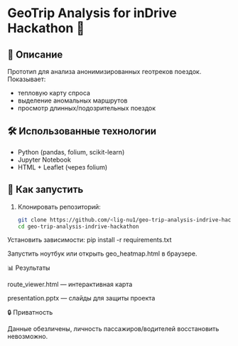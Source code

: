 # GeoTrip Analysis for inDrive Hackathon 🚖

## 📌 Описание
Прототип для анализа анонимизированных геотреков поездок.
Показывает:
- тепловую карту спроса
- выделение аномальных маршрутов
- просмотр длинных/подозрительных поездок

## 🛠 Использованные технологии
- Python (pandas, folium, scikit-learn)
- Jupyter Notebook
- HTML + Leaflet (через folium)

## 🚀 Как запустить
1. Клонировать репозиторий:
   ```bash
   git clone https://github.com/<lig-nu1/geo-trip-analysis-indrive-hackathon.git
   cd geo-trip-analysis-indrive-hackathon

Установить зависимости:
pip install -r requirements.txt

Запустить ноутбук или открыть geo_heatmap.html в браузере.

📊 Результаты

route_viewer.html
 — интерактивная карта

presentation.pptx
 — слайды для защиты проекта

🔒 Приватность

Данные обезличены, личность пассажиров/водителей восстановить невозможно.
